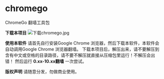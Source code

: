 # chromego
ChromeGo 翻墙工具包

<b>下载本项目</b>
<img src="https://github.com/killgcd/chromego/blob/master/%E4%B8%8B%E8%BD%BDchromego.jpg?raw=true" alt="下载chromego.jpg">

<b>使用本软件</b>
请首先自行安装Google Chrome 浏览器，然后下载本软件，本软件会自动调用Google Chrome 浏览器翻墙。
下载本项目后，解压出来，请不要解压到含有中文或空格的目录路径，请不要不解压就直接从压缩包里运行！不解压会出错！ 
然后运行  <b>0.xx-10.xx翻墙</b> 一次尝试。

<b>版权声明</b>
请随意分发，勿做商业使用。
